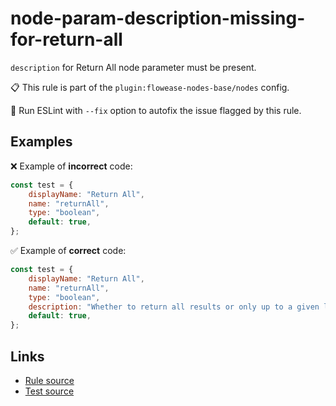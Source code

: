 [//]: # "File generated from a template. Do not edit this file directly."

# node-param-description-missing-for-return-all

`description` for Return All node parameter must be present.

📋 This rule is part of the `plugin:flowease-nodes-base/nodes` config.

🔧 Run ESLint with `--fix` option to autofix the issue flagged by this rule.

## Examples

❌ Example of **incorrect** code:

```js
const test = {
	displayName: "Return All",
	name: "returnAll",
	type: "boolean",
	default: true,
};
```

✅ Example of **correct** code:

```js
const test = {
	displayName: "Return All",
	name: "returnAll",
	type: "boolean",
	description: "Whether to return all results or only up to a given limit",
	default: true,
};
```

## Links

- [Rule source](../../lib/rules/node-param-description-missing-for-return-all.ts)
- [Test source](../../tests/node-param-description-missing-for-return-all.test.ts)
